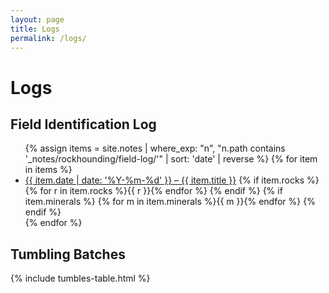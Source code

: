 ```yaml
---
layout: page
title: Logs
permalink: /logs/
---
```


<h1>Logs</h1>

<h2>Field Identification Log</h2>

<ul class="field-log-list">
{% assign items = site.notes | where_exp: "n", "n.path contains '_notes/rockhounding/field-log/'" | sort: 'date' | reverse %}
{% for item in items %}
  <li>
    <a href="{{ item.url | relative_url }}">{{ item.date | date: '%Y-%m-%d' }} – {{ item.title }}</a>
    {% if item.rocks %}
      <span class="chips">
        {% for r in item.rocks %}<span class="chip chip--{{ r | slugify }}">{{ r }}</span>{% endfor %}
      </span>
    {% endif %}
    {% if item.minerals %}
      <span class="chips">
        {% for m in item.minerals %}<span class="chip chip--{{ m | slugify }}">{{ m }}</span>{% endfor %}
      </span>
    {% endif %}
  </li>
{% endfor %}
</ul>

<h2>Tumbling Batches</h2>

{% include tumbles-table.html %}

